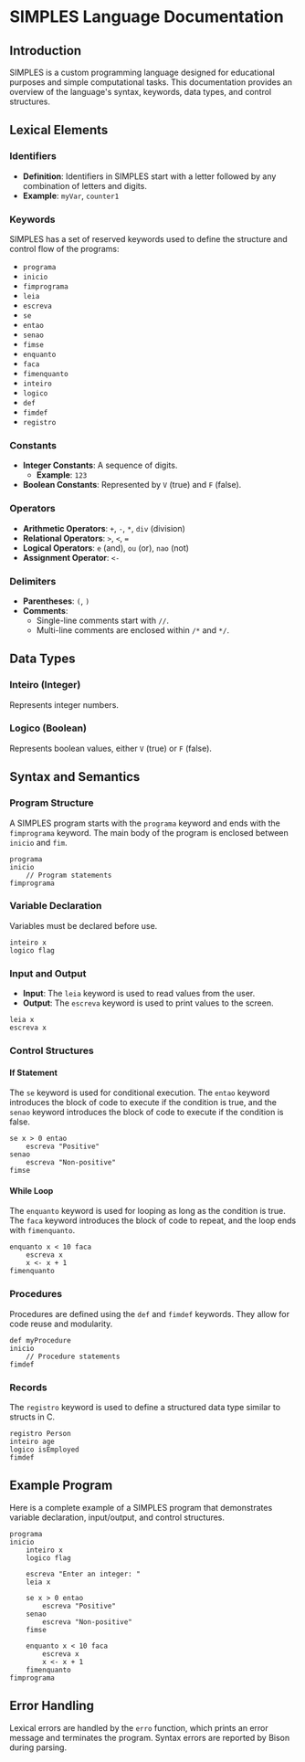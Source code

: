 # SIMPLES Language Documentation

## Introduction

SIMPLES is a custom programming language designed for educational purposes and simple computational tasks. This documentation provides an overview of the language's syntax, keywords, data types, and control structures.

## Lexical Elements

### Identifiers

- **Definition**: Identifiers in SIMPLES start with a letter followed by any combination of letters and digits.
- **Example**: `myVar`, `counter1`

### Keywords

SIMPLES has a set of reserved keywords used to define the structure and control flow of the programs:

- `programa`
- `inicio`
- `fimprograma`
- `leia`
- `escreva`
- `se`
- `entao`
- `senao`
- `fimse`
- `enquanto`
- `faca`
- `fimenquanto`
- `inteiro`
- `logico`
- `def`
- `fimdef`
- `registro`

### Constants

- **Integer Constants**: A sequence of digits.
  - **Example**: `123`
- **Boolean Constants**: Represented by `V` (true) and `F` (false).

### Operators

- **Arithmetic Operators**: `+`, `-`, `*`, `div` (division)
- **Relational Operators**: `>`, `<`, `=`
- **Logical Operators**: `e` (and), `ou` (or), `nao` (not)
- **Assignment Operator**: `<-`

### Delimiters

- **Parentheses**: `(`, `)`
- **Comments**: 
  - Single-line comments start with `//`.
  - Multi-line comments are enclosed within `/*` and `*/`.

## Data Types

### Inteiro (Integer)

Represents integer numbers.

### Logico (Boolean)

Represents boolean values, either `V` (true) or `F` (false).

## Syntax and Semantics

### Program Structure

A SIMPLES program starts with the `programa` keyword and ends with the `fimprograma` keyword. The main body of the program is enclosed between `inicio` and `fim`.

```simples
programa
inicio
    // Program statements
fimprograma
```

### Variable Declaration

Variables must be declared before use.

```simples
inteiro x
logico flag
```

### Input and Output

- **Input**: The `leia` keyword is used to read values from the user.
- **Output**: The `escreva` keyword is used to print values to the screen.

```simples
leia x
escreva x
```

### Control Structures

#### If Statement

The `se` keyword is used for conditional execution. The `entao` keyword introduces the block of code to execute if the condition is true, and the `senao` keyword introduces the block of code to execute if the condition is false.

```simples
se x > 0 entao
    escreva "Positive"
senao
    escreva "Non-positive"
fimse
```

#### While Loop

The `enquanto` keyword is used for looping as long as the condition is true. The `faca` keyword introduces the block of code to repeat, and the loop ends with `fimenquanto`.

```simples
enquanto x < 10 faca
    escreva x
    x <- x + 1
fimenquanto
```

### Procedures

Procedures are defined using the `def` and `fimdef` keywords. They allow for code reuse and modularity.

```simples
def myProcedure
inicio
    // Procedure statements
fimdef
```

### Records

The `registro` keyword is used to define a structured data type similar to structs in C.

```simples
registro Person
inteiro age
logico isEmployed
fimdef
```

## Example Program

Here is a complete example of a SIMPLES program that demonstrates variable declaration, input/output, and control structures.

```simples
programa
inicio
    inteiro x
    logico flag

    escreva "Enter an integer: "
    leia x

    se x > 0 entao
        escreva "Positive"
    senao
        escreva "Non-positive"
    fimse

    enquanto x < 10 faca
        escreva x
        x <- x + 1
    fimenquanto
fimprograma
```

## Error Handling

Lexical errors are handled by the `erro` function, which prints an error message and terminates the program. Syntax errors are reported by Bison during parsing.

